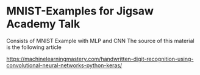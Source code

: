 # MNIST-Examples for Jigsaw Academy Talk
Consists of MNIST Example with MLP and CNN
The source of this material is the following article

https://machinelearningmastery.com/handwritten-digit-recognition-using-convolutional-neural-networks-python-keras/
